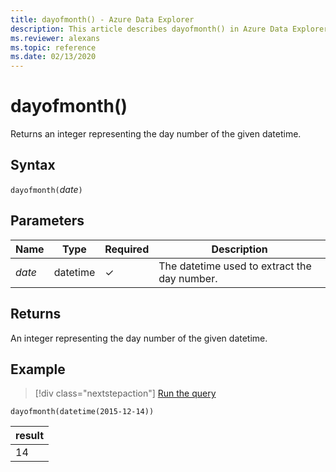 ```yaml
---
title: dayofmonth() - Azure Data Explorer
description: This article describes dayofmonth() in Azure Data Explorer.
ms.reviewer: alexans
ms.topic: reference
ms.date: 02/13/2020
---
```

# dayofmonth()

Returns an integer representing the day number of the given datetime.

## Syntax

`dayofmonth(`*date*`)`

## Parameters

| Name | Type | Required | Description |
|--|--|--|--|
| *date* | datetime | &check; | The datetime used to extract the day number.|

## Returns

An integer representing the day number of the given datetime.

## Example

> [!div class="nextstepaction"]
> <a href="https://dataexplorer.azure.com/clusters/kvc9rf7q4d68qcw5sk2d6f.northeurope/databases/MyDatabase?query=H4sIAAAAAAAAAysoyswrUUhJrMxPy83PK8nQSEksSS3JzE3VMDIwNNU1NNI1NNHUBAAj3TtIJgAAAA==" target="_blank">Run the query</a>

```kusto
dayofmonth(datetime(2015-12-14))
```

|result|
|--|
|14|
